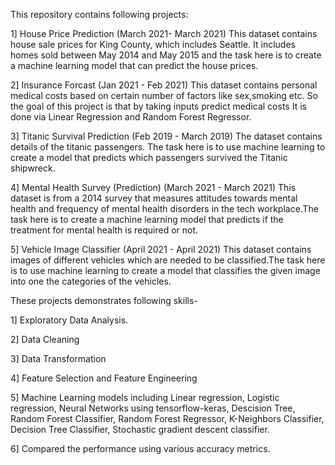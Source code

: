 This repository contains following projects:

1] House Price Prediction (March 2021- March 2021)
This dataset contains house sale prices for King County, which includes Seattle. It includes homes sold between May 2014 and May 2015 and the task here is to create a machine learning model that can predict the house prices.

2] Insurance Forcast (Jan 2021 - Feb 2021)
This dataset contains personal medical costs based on certain number of factors like sex,smoking etc. So the goal of this project is that by taking inputs predict medical costs
It is done via Linear Regression and Random Forest Regressor.

3] Titanic Survival Prediction  (Feb 2019 - March 2019)
The dataset contains details of the titanic passengers. The task here is to use machine learning to create a model that predicts which passengers survived the Titanic shipwreck.

4] Mental Health Survey (Prediction) (March 2021 - March 2021)
This dataset is from a 2014 survey that measures attitudes towards mental health and frequency of mental health disorders in the tech workplace.The task here is to create a machine learning model that predicts if the treatment for mental health is required or not.

5] Vehicle Image Classifier (April 2021 - April 2021)
This dataset contains images of different vehicles which are needed to be classified.The task here is to use machine learning to create a model that classifies the given image into one the categories of the vehicles.

These projects demonstrates following skills- 

1] Exploratory Data Analysis.

2] Data Cleaning

3] Data Transformation

4] Feature Selection and Feature Engineering

5] Machine Learning models including Linear regression, Logistic regression, Neural Networks using tensorflow-keras, Descision Tree, Random Forest Classifier, Random Forest Regressor, K-Neighbors Classifier, Decision Tree Classifier, Stochastic gradient descent classifier.

6] Compared the performance using various accuracy metrics.

